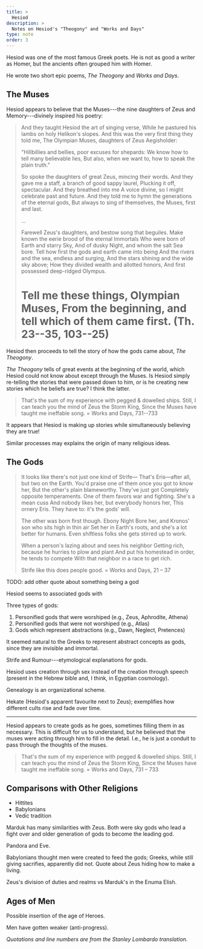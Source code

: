 ```yaml
---
title: >
  Hesiod
description: >
  Notes on Hesiod's "Theogony" and "Works and Days"
type: note
order: 3
---
```


Hesiod was one of the most famous Greek poets.  He is not as good a writer as Homer, but the ancients often grouped him with Homer.

He wrote two short epic poems,  *The Theogony* and *Works and Days*.

## The Muses

Hesiod appears to believe that the Muses---the nine daughters of Zeus and Memory---divinely inspired his poetry:

> And they taught Hesiod the art of singing verse,
> While he pastured his lambs on holy Helikon's slopes.
> And this was the very first thing they told me,
> The Olympian Muses, daughters of Zeus Aegisholder:
>
> "Hillbillies and bellies, poor excuses for shepards:
> We know how to tell many believable lies,
> But also, when we want to, how to speak the plain truth."
>
> So spoke the daughters of great Zeus, mincing their words.
> And they gave me a staff, a branch of good sappy laurel,
> Plucking it off, spectacular.  And they breathed into me
> A voice divine, so I might celebrate past and future.
> And they told me to hymn the generations of the eternal gods,
> But always to sing of themselves, the Muses, first and last.
>
> ...
>
> Farewell Zeus's daughters, and bestow song that beguiles.
> Make known the eerie brood of the eternal Immortals
> Who were born of Earth and starry Sky,
> And of dusky Night, and whom the salt Sea bore.
> Tell how first the gods and earth came into being
> And the rivers and the sea, endless and surging,
> And the stars shining and the wide sky above;
> How they divided wealth and allotted honors,
> And first possessed deep-ridged Olympus.
>
> Tell me these things, Olympian Muses,
> From the beginning, and tell which of them came first. (Th. 23--35, 103--25)
> =

Hesiod then proceeds to tell the story of how the gods came about, *The Theogony*.

_The Theogony_ tells of great events at the beginning of the world, which Hesiod could not know about except through the Muses.  Is Hesiod simply re-telling the stories that were passed down to him, or is he creating new stories which he beliefs are true?  I think the latter.

> That's the sum of my experience with pegged & dowelled ships.
> Still, I can teach you the mind of Zeus the Storm King,
> Since the Muses have taught me ineffable song.
> = Works and Days, 731--733

It appears that Hesiod is making up stories while simultaneously believing they are true!

Similar processes may explains the origin of many religious ideas.

## The Gods

> It looks like there's not just one kind of Strife—
> That's Eris—after all, but two on the Earth.
> You'd praise one of them once you got to know her,
> But the other's plain blameworthy.  They've just got
> Completely opposite temperaments.
> One of them favors war and fighting. She's a mean cuss
> And nobody likes her, but everybody honors her,
> This ornery Eris.  They have to: it's the gods' will.
>
> The other was born first though.  Ebony Night
> Bore her, and Kronos' son who sits high in thin air
> Set her in Earth's roots, and she's a lot better for humans.
> Even shiftless folks she gets stirred up to work.
>
> When a person's lazing about and sees his neighbor
> Getting rich, because he hurries to plow and plant
> And put his homestead in order, he tends to compete
> With that neighbor in a race to get rich.
>
> Strife like this does people good.
> = Works and Days, 21 – 37

TODO: add other quote about something being a god

Hesiod seems to associated gods with

Three types of gods:

1. Personified gods that were worshiped (e.g., Zeus, Aphrodite, Athena)
2. Personified gods that were not worshiped (e.g., Atlas)
3. Gods which represent abstractions (e.g., Dawn, Neglect, Pretences)

It seemed natural to the Greeks to represent abstract concepts as gods, since they are invisible and immortal.

Strife and Rumour---etymological explanations for gods.

Hesiod uses creation through sex instead of the creation through speech (present in the Hebrew bible and, I think, in Egyptian cosmology).

Genealogy is an organizational scheme.

Hekate (Hesiod's apparent favourite next to Zeus); exemplifies how different cults rise and fade over time.

---

Hesiod appears to create gods as he goes, sometimes filling them in as necessary.  This is difficult for us to understand, but he believed that the muses were acting through him to fill in the detail.  I.e., he is just a conduit to pass through the thoughts of the muses.

> That's the sum of my experience with pegged & dowelled ships.
> Still, I can teach you the mind of Zeus the Storm King,
> Since the Muses have taught me ineffable song.
> = Works and Days, 731 – 733

## Comparisons with Other Religions

- Hittites
- Babylonians
- Vedic tradition

Marduk has many similarities with Zeus.  Both were sky gods who lead a fight over and older generation of gods to become the leading god.

Pandora and Eve.

Babylonians thought men were created to feed the gods; Greeks, while still giving sacrifies, apparently did not.  Quote about Zeus hiding how to make a living.

Zeus's division of duties and realms vs Marduk's in the Enuma Elish.

## Ages of Men

Possible insertion of the age of Heroes.

Men have gotten weaker (anti-progress).

*Quotations and line numbers are from the Stanley Lombardo translation.*
